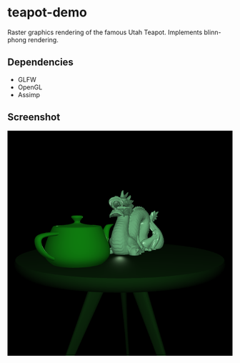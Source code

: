 # teapot-demo
Raster graphics rendering of the famous Utah Teapot.
Implements blinn-phong rendering.

## Dependencies
* GLFW
* OpenGL
* Assimp

## Screenshot
![Screenshot of demo in action](https://raw.githubusercontent.com/Balajanovski/teapot-demo/master/screenshot.png)<br>
